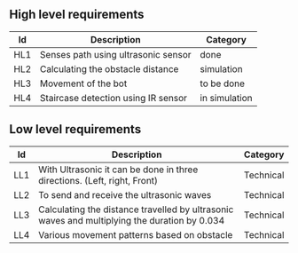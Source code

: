 ## High level requirements
| ld | Description | Category |
| --- | --- | --- |
| HL1 | Senses path using ultrasonic sensor | done|
| HL2 | Calculating the obstacle distance | simulation|
| HL3 | Movement of the bot | to be done |
| HL4 | Staircase detection using IR sensor | in simulation |

## Low level requirements
| ld | Description | Category |
| --- | --- | --- |
| LL1 | With Ultrasonic it can be done in three directions. (Left, right, Front) | Technical |
| LL2 | To send and receive the ultrasonic waves | Technical |
| LL3 | Calculating the distance travelled by ultrasonic waves and multiplying the duration by 0.034 | Technical |
| LL4 | Various movement patterns based on obstacle | Technical |
